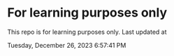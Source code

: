 # For learning purposes only
This repo is for learning purposes only.
Last updated at

Tuesday, December 26, 2023 6:57:41 PM

